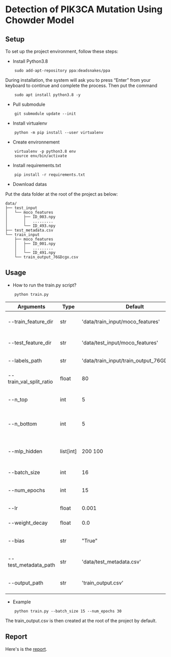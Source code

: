 # Detection of PIK3CA Mutation Using Chowder Model

## Setup

To set up the project environment, follow these steps:

- Install Python3.8

```
    sudo add-apt-repository ppa:deadsnakes/ppa
```
During installation, the system will ask you to press “Enter” from your keyboard to continue and complete the process.
Then put the command
```
    sudo apt install python3.8 -y
```

- Pull submodule

```
    git submodule update --init
```

- Install virtualenv

```
    python -m pip install --user virtualenv
```

- Create environnement

```
    virtualenv -p python3.8 env
    source env/bin/activate
```

- Install requirements.txt

```
    pip install -r requirements.txt
```

- Download datas

Put the data folder at the root of the project as below:

    data/
    ├── test_input
    │   └── moco_features
    │       ├── ID_003.npy
    │       │   .........
    │       └── ID_493.npy
    ├── test_metadata.csv
    └── train_input
        ├── moco_features
        │   ├── ID_001.npy
        │   │   .........
        │   └── ID_491.npy
        └── train_output_76GDcgx.csv

## Usage

- How to run the train.py script?

```
    python train.py
```

| Arguments              | Type     | Default   | Description                                                  |
|------------------------|----------|-----------|--------------------------------------------------------------|
| --train_feature_dir    | str      | 'data/train_input/moco_features' | Directory containing training features                  |
| --test_feature_dir     | str      | 'data/test_input/moco_features'  | Directory containing testing features                   |
| --labels_path          | str      | 'data/train_input/train_output_76GDcgx.csv' | Path to the training labels file           |
| --train_val_split_ratio| float    | 80        | Ratio of training data to validation data                     |
| --n_top                | int      | 5         | Number of top features for Chowder model                      |
| --n_bottom             | int      | 5         | Number of bottom features for Chowder model                   |
| --mlp_hidden           | list[int]| 200 100 | List of integers representing the hidden layers of MLP        |
| --batch_size           | int      | 16        | Batch size for training                                       |
| --num_epochs           | int      | 15        | Number of epochs for training                                 |
| --lr                   | float    | 0.001      | Learning rate for training                                    |
| --weight_decay         | float    | 0.0       | Weight decay for training                                     |
| --bias                 | str      | "True"    | Whether to add bias for layers of the tiles MLP               |
| --test_metadata_path   | str      | 'data/test_metadata.csv'        | Path to test_metadata.csv to build output                    |
| --output_path          | str      | 'train_output.csv'               | Path to output CSV file with predictions                     |


- Example

```
    python train.py --batch_size 15 --num_epochs 30
```

The train_output.csv is then created at the root of the project by default.
 
## Report

Here's is the [report](docs/report.md).